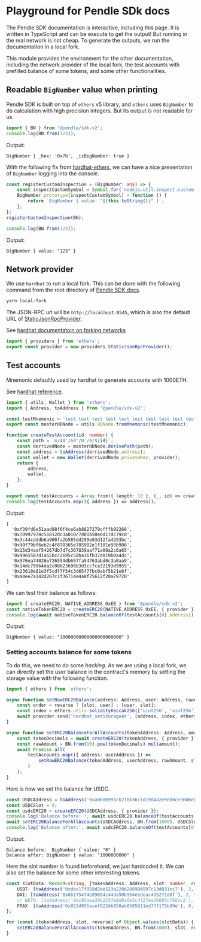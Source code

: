 
# Playground for Pendle SDk docs

The Pendle SDK documentation is interactive, including this page. It is written
in TypeScript and can be execute to get the output! But running in the real
network is not cheap. To generate the outputs, we run the documentation in a
local fork.

This module provides the environment for the other documentation, including the
network provider of the local fork, the test accounts with prefilled
balance of some tokens, and some other functionalities.

## Readable `BigNumber` value when printing
Pendle SDK is built on top of `ethers` v5 library, and `ethers` uses `BigNumber`
to do calculation with high precision integers. But its output is not readable for
us.
```ts
import { BN } from '@pendle/sdk-v2';
console.log(BN.from(123));
```
Output:
```
BigNumber { _hex: '0x7b', _isBigNumber: true }

```
With the following fix from [hardhat-ethers](https://github.com/NomicFoundation/hardhat/blob/main/packages/hardhat-ethers/src/internal/index.ts#L19-L25),
we can have a nice presentation of `BigNumber` logging into the console.
```ts
const registerCustomInspection = (BigNumber: any) => {
    const inspectCustomSymbol = Symbol.for('nodejs.util.inspect.custom');
    BigNumber.prototype[inspectCustomSymbol] = function () {
        return `BigNumber { value: "${this.toString()}" }`;
    };
};
registerCustomInspection(BN);

console.log(BN.from(123));
```
Output:
```
BigNumber { value: "123" }

```
## Network provider

We use `hardhat` to run a local fork. This can be done with the following
command from the root directory of [Pendle SDK docs](https://github.com/pendle-finance/pendle-sdk-core-v2-docs).

```sh
yarn local-fork
```

The JSON-RPC url will be `http://localhost:8545`, which is also the default URL of
[StaticJsonRpcProvider](https://docs.ethers.org/v5/api/providers/jsonrpc-provider/#StaticJsonRpcProvider).

See [hardhat documentatoin on forking networks](https://hardhat.org/hardhat-network/docs/guides/forking-other-networks)
```ts
import { providers } from 'ethers';
export const provider = new providers.StaticJsonRpcProvider();
```
## Test accounts
Mnemonic defaultly used by hardhat to generate accounts with 1000ETH.

See [hardhat reference](https://hardhat.org/hardhat-network/docs/reference).
```ts
import { utils, Wallet } from 'ethers';
import { Address, toAddress } from '@pendle/sdk-v2';

const testMnemonic = 'test test test test test test test test test test test junk';
export const masterHDNode = utils.HDNode.fromMnemonic(testMnemonic);

function createTestAccount(id: number) {
    const path = `m/44'/60'/0'/0/${id}`;
    const derrivedNode = masterHDNode.derivePath(path);
    const address = toAddress(derrivedNode.address);
    const wallet = new Wallet(derrivedNode.privateKey, provider);
    return {
        address,
        wallet,
    };
}

export const testAccounts = Array.from({ length: 10 }, (_, id) => createTestAccount(id));
console.log(testAccounts.map(({ address }) => address));
```
Output:
```
[
  '0xf39fd6e51aad88f6f4ce6ab8827279cfffb92266',
  '0x70997970c51812dc3a010c7d01b50e0d17dc79c8',
  '0x3c44cdddb6a900fa2b585dd299e03d12fa4293bc',
  '0x90f79bf6eb2c4f870365e785982e1f101e93b906',
  '0x15d34aaf54267db7d7c367839aaf71a00a2c6a65',
  '0x9965507d1a55bcc2695c58ba16fb37d819b0a4dc',
  '0x976ea74026e726554db657fa54763abd0c3a0aa9',
  '0x14dc79964da2c08b23698b3d3cc7ca32193d9955',
  '0x23618e81e3f5cdf7f54c3d65f7fbc0abf5b21e8f',
  '0xa0ee7a142d267c1f36714e4a8f75612f20a79720'
]

```
We can test their balance as follows:
```ts
import { createERC20, NATIVE_ADDRESS_0xEE } from '@pendle/sdk-v2';
const nativeTokenERC20 = createERC20(NATIVE_ADDRESS_0xEE, { provider });
console.log(await nativeTokenERC20.balanceOf(testAccounts[0].address));
```
Output:
```
BigNumber { value: "10000000000000000000000" }

```
### Setting accounts balance for some tokens
To do this, we need to do some _hacking_. As we are using a local fork, we can
directly set the user balance in the contract's memory by setting the storage value
with the following function.
```ts
import { ethers } from 'ethers';

async function setRawERC20Balance(address: Address, user: Address, rawAmount: BN, slot: number, reverse = false) {
    const order = reverse ? [slot, user] : [user, slot];
    const index = ethers.utils.solidityKeccak256(['uint256', 'uint256'], order);
    await provider.send('hardhat_setStorageAt', [address, index, ethers.utils.hexZeroPad(rawAmount.toHexString(), 32)]);
}

async function setERC20BalanceForAllAccounts(tokenAddress: Address, amount: BN, slot: number, reverse = false) {
    const tokenDecimals = await createERC20(tokenAddress, { provider }).decimals();
    const rawAmount = BN.from(10).pow(tokenDecimals).mul(amount);
    await Promise.all(
        testAccounts.map(({ address: userAddress }) =>
            setRawERC20Balance(tokenAddress, userAddress, rawAmount, slot, reverse)
        )
    );
}
```
Here is how we set the balance for USDC.
```ts
const USDCAddress = toAddress('0xa0b86991c6218b36c1d19d4a2e9eb0ce3606eb48');
const USDCSlot = 9;
const usdcERC20 = createERC20(USDCAddress, { provider });
console.log('Balance before: ', await usdcERC20.balanceOf(testAccounts[0].address));
await setERC20BalanceForAllAccounts(USDCAddress, BN.from(1000), USDCSlot, false);
console.log('Balance after:', await usdcERC20.balanceOf(testAccounts[0].address));
```
Output:
```
Balance before:  BigNumber { value: "0" }
Balance after: BigNumber { value: "1000000000" }

```
Here the slot number is found beforehand, we just hardcoded it. We can also set the balance
for some other interesting tokens.
```ts
const slotData: Record<string, [tokenAddress: Address, slot: number, reverse: boolean]> = {
    USDT: [toAddress('0xdac17f958d2ee523a2206206994597c13d831ec7'), 2, false],
    DAI: [toAddress('0x6b175474e89094c44da98b954eedeac495271d0f'), 2, false],
    // WETH: [toAddress('0xc02aaa39b223fe8d0a0e5c4f27ead9083c756cc2'), 3, false],
    FRAX: [toAddress('0x853d955acef822db058eb8505911ed77f175b99e'), 0, false],
};

for (const [tokenAddress, slot, reverse] of Object.values(slotData)) {
    setERC20BalanceForAllAccounts(tokenAddress, BN.from(1000), slot, reverse);
}
```